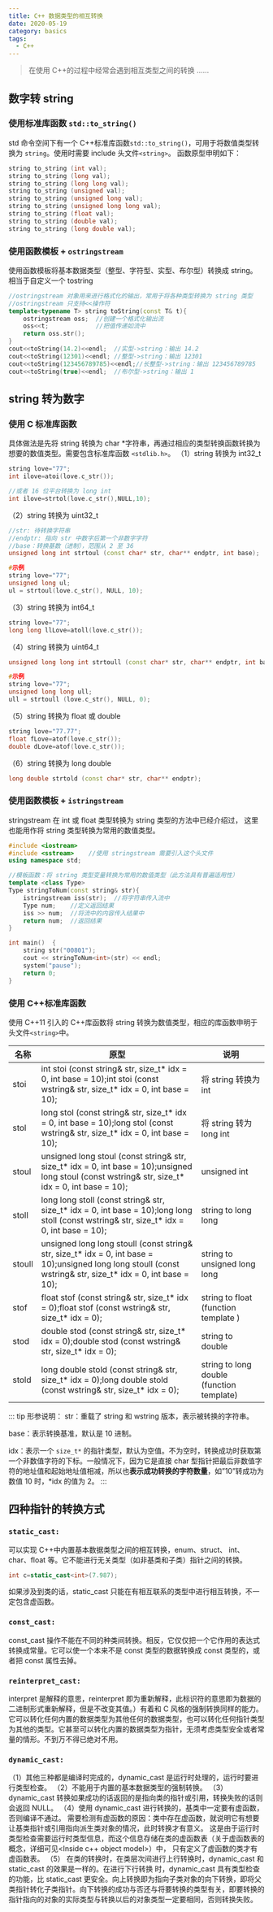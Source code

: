 ```yaml
---
title: C++ 数据类型的相互转换
date: 2020-05-19
category: basics
tags:
  - C++
---
```


> 在使用 C++的过程中经常会遇到相互类型之间的转换 ……

<!-- more -->
## 数字转 string

### 使用标准库函数 `std::to_string()`

std 命令空间下有一个 C++标准库函数`std::to_string()`，可用于将数值类型转换为 `string`。使用时需要 include 头文件`<string>`。
函数原型申明如下：

```cpp
string to_string (int val);
string to_string (long val);
string to_string (long long val);
string to_string (unsigned val);
string to_string (unsigned long val);
string to_string (unsigned long long val);
string to_string (float val);
string to_string (double val);
string to_string (long double val);
```

### 使用函数模板 + `ostringstream`

使用函数模板将基本数据类型（整型、字符型、实型、布尔型）转换成 string。
相当于自定义一个 tostring
```cpp
//ostringstream 对象用来进行格式化的输出，常用于将各种类型转换为 string 类型
//ostringstream 只支持<<操作符
template<typename T> string toString(const T& t){
    ostringstream oss;  //创建一个格式化输出流
    oss<<t;             //把值传递如流中
    return oss.str();   
}
cout<<toString(14.2)<<endl;  //实型->string：输出 14.2
cout<<toString(12301)<<endl; //整型->string：输出 12301
cout<<toString(123456789785)<<endl;//长整型->string：输出 123456789785
cout<<toString(true)<<endl;  //布尔型->string：输出 1
```

## string 转为数字

### 使用 C 标准库函数

具体做法是先将 string 转换为 char *字符串，再通过相应的类型转换函数转换为想要的数值类型。需要包含标准库函数 `<stdlib.h>`。 
 （1）string 转换为 int32_t

```cpp
string love="77";
int ilove=atoi(love.c_str());

//或者 16 位平台转换为 long int
int ilove=strtol(love.c_str(),NULL,10);
```

（2）string 转换为 uint32_t

```cpp
//str: 待转换字符串
//endptr: 指向 str 中数字后第一个非数字字符
//base：转换基数（进制），范围从 2 至 36
unsigned long int strtoul (const char* str, char** endptr, int base);

#示例
string love="77";
unsigned long ul;
ul = strtoul(love.c_str(), NULL, 10);
```

（3）string 转换为 int64_t

```cpp
string love="77";
long long llLove=atoll(love.c_str());
```

（4）string 转换为 uint64_t

```cpp
unsigned long long int strtoull (const char* str, char** endptr, int base);

#示例
string love="77";
unsigned long long ull;
ull = strtoull (love.c_str(), NULL, 0);
```
（5）string 转换为 float 或 double

```cpp
string love="77.77";
float fLove=atof(love.c_str());
double dLove=atof(love.c_str());
```
（6）string 转换为 long double

```cpp
long double strtold (const char* str, char** endptr);
```

### 使用函数模板 + `istringstream`

stringstream 在 int 或 float 类型转换为 string 类型的方法中已经介绍过， 这里也能用作将 string 类型转换为常用的数值类型。

```cpp
#include <iostream>  
#include <sstream>    //使用 stringstream 需要引入这个头文件  
using namespace std;  

//模板函数：将 string 类型变量转换为常用的数值类型（此方法具有普遍适用性）  
template <class Type>  
Type stringToNum(const string& str){  
    istringstream iss(str);  //将字符串传入流中
    Type num;    //定义返回结果
    iss >> num;  //将流中的内容传入结果中
    return num;  //返回结果
}  

int main()  {  
    string str("00801");  
    cout << stringToNum<int>(str) << endl;  
    system("pause");  
    return 0;  
}  
```

### 使用 C++标准库函数

使用 C++11 引入的 C++库函数将 string 转换为数值类型，相应的库函数申明于头文件`<string>`中。

| 名称   | 原型                                                                                                                                                           | 说明                                      |
| ------ | -------------------------------------------------------------------------------------------------------------------------------------------------------------- | ----------------------------------------- |
| stoi   | int stoi (const string&  str, size_t* idx = 0, int base = 10);int stoi (const wstring& str, size_t* idx = 0, int base = 10);                                   | 将 string 转换为 int                      |
| stol   | long stol (const string&  str, size_t* idx = 0, int base = 10);long stol (const wstring& str, size_t* idx = 0, int base = 10);                                 | 将 string 转为 long int                   |
| stoul  | unsigned long stoul (const string&  str, size_t* idx = 0, int base = 10);unsigned long stoul (const wstring& str, size_t* idx = 0, int base = 10);             | unsigned int                              |
| stoll  | long long stoll (const string&  str, size_t* idx = 0, int base = 10);long long stoll (const wstring& str, size_t* idx = 0, int base = 10);                     | string to long long                       |
| stoull | unsigned long long stoull (const string&  str, size_t* idx = 0, int base = 10);unsigned long long stoull (const wstring& str, size_t* idx = 0, int base = 10); | string to unsigned long long              |
| stof   | float stof (const string&  str, size_t* idx = 0);float stof (const wstring& str, size_t* idx = 0);                                                             | string to float (function template )      |
| stod   | double stod (const string&  str, size_t* idx = 0);double stod (const wstring& str, size_t* idx = 0);                                                           | string to double                          |
| stold  | long double stold (const string&  str, size_t* idx = 0);long double stold (const wstring& str, size_t* idx = 0);                                               | string to long double (function template) |

::: tip 形参说明： 
str：重载了 string 和 wstring 版本，表示被转换的字符串。

base：表示转换基准，默认是 10 进制。

idx：表示一个 `size_t*` 的指针类型，默认为空值。不为空时，转换成功时获取第一个非数值字符的下标。一般情况下，因为它是直接 char 型指针把最后非数值字符的地址值和起始地址值相减，所以也**表示成功转换的字符数量**，如”10”转成功为数值 10 时，*idx 的值为 2。
:::

## 四种指针的转换方式

### `static_cast:`

可以实现 C++中内置基本数据类型之间的相互转换，enum、struct、 int、char、float 等。它不能进行无关类型（如非基类和子类）指针之间的转换。

```cpp
int c=static_cast<int>(7.987);
```

如果涉及到类的话，static_cast 只能在有相互联系的类型中进行相互转换，不一定包含虚函数。

### `const_cast: `

const_cast 操作不能在不同的种类间转换。相反，它仅仅把一个它作用的表达式转换成常量。它可以使一个本来不是 const 类型的数据转换成 const 类型的，或者把 const 属性去掉。

### `reinterpret_cast: `
 
interpret 是解释的意思，reinterpret 即为重新解释，此标识符的意思即为数据的二进制形式重新解释，但是不改变其值。）有着和 C 风格的强制转换同样的能力。它可以转化任何内置的数据类型为其他任何的数据类型，也可以转化任何指针类型为其他的类型。它甚至可以转化内置的数据类型为指针，无须考虑类型安全或者常量的情形。不到万不得已绝对不用。

### `dynamic_cast:`

（1）其他三种都是编译时完成的，dynamic_cast 是运行时处理的，运行时要进行类型检查。
（2）不能用于内置的基本数据类型的强制转换。
（3）dynamic_cast 转换如果成功的话返回的是指向类的指针或引用，转换失败的话则会返回 NULL。
（4）使用 dynamic_cast 进行转换的，基类中一定要有虚函数，否则编译不通过。
需要检测有虚函数的原因：类中存在虚函数，就说明它有想要让基类指针或引用指向派生类对象的情况，此时转换才有意义。
这是由于运行时类型检查需要运行时类型信息，而这个信息存储在类的虚函数表（关于虚函数表的概念，详细可见<Inside c++ object model>）中，
只有定义了虚函数的类才有虚函数表。
（5） 在类的转换时，在类层次间进行上行转换时，dynamic_cast 和 static_cast 的效果是一样的。在进行下行转换 时，dynamic_cast 具有类型检查的功能，比 static_cast 更安全。向上转换即为指向子类对象的向下转换，即将父类指针转化子类指针。向下转换的成功与否还与将要转换的类型有关，即要转换的指针指向的对象的实际类型与转换以后的对象类型一定要相同，否则转换失败。

